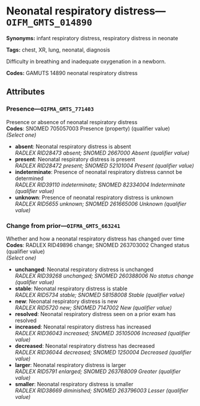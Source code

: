 # Neonatal respiratory distress—`OIFM_GMTS_014890`

**Synonyms:** infant respiratory distress, respiratory distress in neonate

**Tags:** chest, XR, lung, neonatal, diagnosis

Difficulty in breathing and inadequate oxygenation in a newborn.

**Codes:** GAMUTS 14890 neonatal respiratory distress

## Attributes

### Presence—`OIFMA_GMTS_771403`

Presence or absence of neonatal respiratory distress  
**Codes**: SNOMED 705057003 Presence (property) (qualifier value)  
*(Select one)*

- **absent**: Neonatal respiratory distress is absent  
_RADLEX RID28473 absent; SNOMED 2667000 Absent (qualifier value)_
- **present**: Neonatal respiratory distress is present  
_RADLEX RID28472 present; SNOMED 52101004 Present (qualifier value)_
- **indeterminate**: Presence of neonatal respiratory distress cannot be determined  
_RADLEX RID39110 indeterminate; SNOMED 82334004 Indeterminate (qualifier value)_
- **unknown**: Presence of neonatal respiratory distress is unknown  
_RADLEX RID5655 unknown; SNOMED 261665006 Unknown (qualifier value)_

### Change from prior—`OIFMA_GMTS_663241`

Whether and how a neonatal respiratory distress has changed over time  
**Codes**: RADLEX RID49896 change; SNOMED 263703002 Changed status (qualifier value)  
*(Select one)*

- **unchanged**: Neonatal respiratory distress is unchanged  
_RADLEX RID39268 unchanged; SNOMED 260388006 No status change (qualifier value)_
- **stable**: Neonatal respiratory distress is stable  
_RADLEX RID5734 stable; SNOMED 58158008 Stable (qualifier value)_
- **new**: Neonatal respiratory distress is new  
_RADLEX RID5720 new; SNOMED 7147002 New (qualifier value)_
- **resolved**: Neonatal respiratory distress seen on a prior exam has resolved  
- **increased**: Neonatal respiratory distress has increased  
_RADLEX RID36043 increased; SNOMED 35105006 Increased (qualifier value)_
- **decreased**: Neonatal respiratory distress has decreased  
_RADLEX RID36044 decreased; SNOMED 1250004 Decreased (qualifier value)_
- **larger**: Neonatal respiratory distress is larger  
_RADLEX RID5791 enlarged; SNOMED 263768009 Greater (qualifier value)_
- **smaller**: Neonatal respiratory distress is smaller  
_RADLEX RID38669 diminished; SNOMED 263796003 Lesser (qualifier value)_